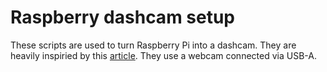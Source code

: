 # Raspberry dashcam setup

These scripts are used to turn Raspberry Pi into a dashcam. They are heavily inspiried by this [article](https://www.linuxjournal.com/content/building-dashcam-raspberry-pi-zero-w).
They use a webcam connected via USB-A.
